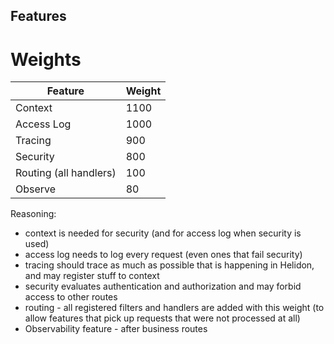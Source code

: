 Features
----

# Weights

| Feature                | Weight |
|------------------------|--------|
| Context                | 1100   |
| Access Log             | 1000   |
| Tracing                | 900    |
| Security               | 800    |
| Routing (all handlers) | 100    |
| Observe                | 80     |

Reasoning:
- context is needed for security (and for access log when security is used)
- access log needs to log every request (even ones that fail security)
- tracing should trace as much as possible that is happening in Helidon, and may register stuff to context
- security evaluates authentication and authorization and may forbid access to other routes 
- routing - all registered filters and handlers are added with this weight (to allow features that pick up requests that were not processed at all)
- Observability feature - after business routes